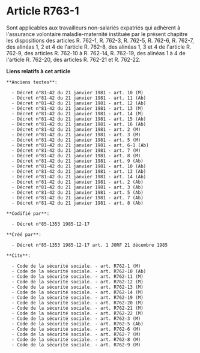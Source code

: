 # Article R763-1

Sont applicables aux travailleurs non-salariés expatriés qui adhèrent à l'assurance volontaire maladie-maternité instituée
par le présent chapitre les dispositions des articles R. 762-1, R. 762-3, R. 762-5, R. 762-6, R. 762-7, des alinéas 1, 2 et 4
de l'article R. 762-8, des alinéas 1, 3 et 4 de l'article R. 762-9, des articles R. 762-10 à R. 762-14, R. 762-19, des
alinéas 1 à 4 de l'article R. 762-20, des articles R. 762-21 et R. 762-22.

**Liens relatifs à cet article**

	**Anciens textes**:

	  - Décret n°81-42 du 21 janvier 1981 - art. 10 (M)
	  - Décret n°81-42 du 21 janvier 1981 - art. 11 (Ab)
	  - Décret n°81-42 du 21 janvier 1981 - art. 12 (Ab)
	  - Décret n°81-42 du 21 janvier 1981 - art. 13 (M)
	  - Décret n°81-42 du 21 janvier 1981 - art. 14 (M)
	  - Décret n°81-42 du 21 janvier 1981 - art. 15 (Ab)
	  - Décret n°81-42 du 21 janvier 1981 - art. 16 (Ab)
	  - Décret n°81-42 du 21 janvier 1981 - art. 2 (M)
	  - Décret n°81-42 du 21 janvier 1981 - art. 3 (M)
	  - Décret n°81-42 du 21 janvier 1981 - art. 5 (M)
	  - Décret n°81-42 du 21 janvier 1981 - art. 6-1 (Ab)
	  - Décret n°81-42 du 21 janvier 1981 - art. 7 (M)
	  - Décret n°81-42 du 21 janvier 1981 - art. 8 (M)
	  - Décret n°81-42 du 21 janvier 1981 - art. 9 (Ab)
	  - Décret n°81-42 du 21 janvier 1981 - art. 10 (Ab)
	  - Décret n°81-42 du 21 janvier 1981 - art. 13 (Ab)
	  - Décret n°81-42 du 21 janvier 1981 - art. 14 (Ab)
	  - Décret n°81-42 du 21 janvier 1981 - art. 2 (Ab)
	  - Décret n°81-42 du 21 janvier 1981 - art. 3 (Ab)
	  - Décret n°81-42 du 21 janvier 1981 - art. 5 (Ab)
	  - Décret n°81-42 du 21 janvier 1981 - art. 7 (Ab)
	  - Décret n°81-42 du 21 janvier 1981 - art. 8 (Ab)

	**Codifié par**:

	  - Décret n°85-1353 1985-12-17

	**Créé par**:

	  - Décret n°85-1353 1985-12-17 art. 1 JORF 21 décembre 1985

	**Cite**:

	  - Code de la sécurité sociale. - art. R762-1 (M)
	  - Code de la sécurité sociale. - art. R762-10 (Ab)
	  - Code de la sécurité sociale. - art. R762-11 (M)
	  - Code de la sécurité sociale. - art. R762-12 (M)
	  - Code de la sécurité sociale. - art. R762-13 (M)
	  - Code de la sécurité sociale. - art. R762-14 (M)
	  - Code de la sécurité sociale. - art. R762-19 (M)
	  - Code de la sécurité sociale. - art. R762-20 (M)
	  - Code de la sécurité sociale. - art. R762-21 (M)
	  - Code de la sécurité sociale. - art. R762-22 (M)
	  - Code de la sécurité sociale. - art. R762-3 (M)
	  - Code de la sécurité sociale. - art. R762-5 (Ab)
	  - Code de la sécurité sociale. - art. R762-6 (M)
	  - Code de la sécurité sociale. - art. R762-7 (M)
	  - Code de la sécurité sociale. - art. R762-8 (M)
	  - Code de la sécurité sociale. - art. R762-9 (M)
